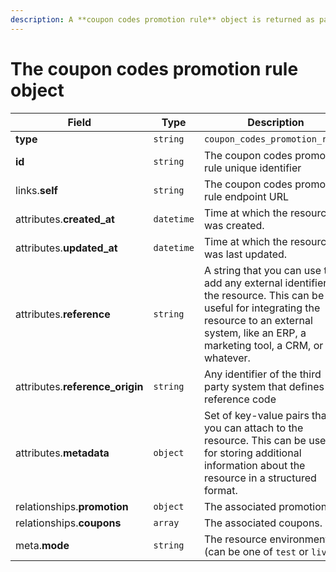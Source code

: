 ```yaml
---
description: A **coupon codes promotion rule** object is returned as part of the response body of each successful list, retrieve, create or update API call.
---
```


# The coupon codes promotion rule object

| Field          | Type     | Description                                  |
| -------------- | -------- | -------------------------------------------- |
| **type**       | `string` | `coupon_codes_promotion_rules`                        |
| **id**         | `string` | The coupon codes promotion rule unique identifier  |
| links.**self** | `string` | The coupon codes promotion rule endpoint URL       |
| attributes.**created_at** | `datetime` | Time at which the resource was created. |
| attributes.**updated_at** | `datetime` | Time at which the resource was last updated. |
| attributes.**reference** | `string` | A string that you can use to add any external identifier to the resource. This can be useful for integrating the resource to an external system, like an ERP, a marketing tool, a CRM, or whatever. |
| attributes.**reference_origin** | `string` | Any identifier of the third party system that defines the reference code |
| attributes.**metadata** | `object` | Set of key-value pairs that you can attach to the resource. This can be useful for storing additional information about the resource in a structured format. |
| relationships.**promotion** | `object` | The associated promotion. |
| relationships.**coupons** | `array` | The associated coupons. |
| meta.**mode** | `string` | The resource environment \(can be one of `test` or `live`\) |

